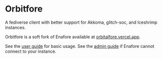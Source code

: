 # Orbitfore

A fediverse client with better support for Akkoma, glitch-soc, and Iceshrimp instances.

Orbitfore is a soft fork of Enafore available at [orbitalfore.vercel.app](https://orbitalfore.vercel.app).

See the [user guide](https://github.com/orbitalmartian8/orbitfore/tree/main/docs/User-Guide.md) for basic usage. See the [admin guide](https://github.com/orbitalmartian8/orbitfore/tree/main/docs/Admin-Guide.md) if Enafore cannot connect to your instance.

